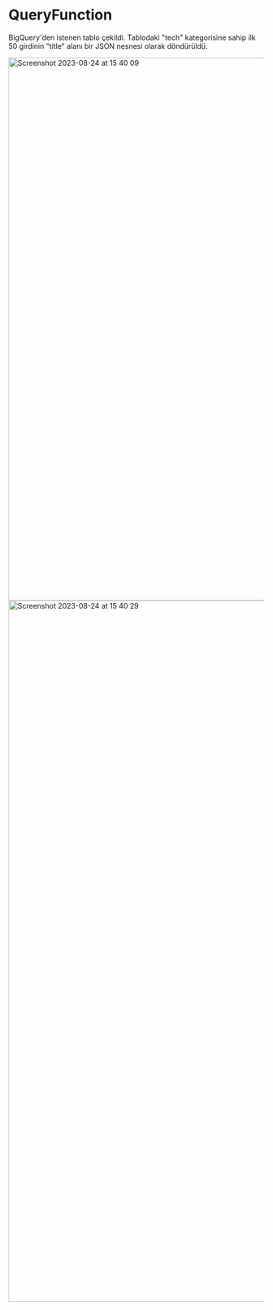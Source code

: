 # QueryFunction

BigQuery'den istenen tablo çekildi. Tablodaki "tech" kategorisine sahip ilk 50 girdinin "title" alanı bir JSON nesnesi olarak döndürüldü.


<img width="1069" alt="Screenshot 2023-08-24 at 15 40 09" src="https://github.com/hilalozyurtt/QueryFunction/assets/46528719/697214ef-9ee5-4efc-8665-60b75e084fea">

<img width="1381" alt="Screenshot 2023-08-24 at 15 40 29" src="https://github.com/hilalozyurtt/QueryFunction/assets/46528719/7d36e14e-0f65-4c83-9af7-9b9ebb0d7216">
